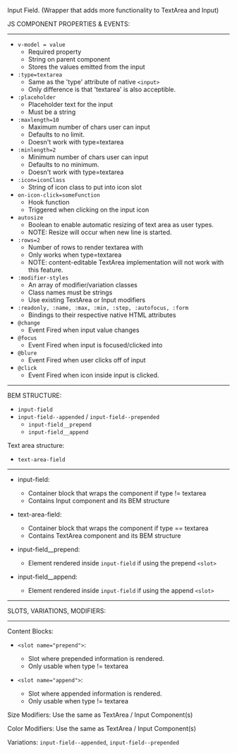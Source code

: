 Input Field. (Wrapper that adds more functionality to TextArea and Input) 
 
JS COMPONENT PROPERTIES & EVENTS: 
___

* `v-model = value`
  * Required property 
  * String on parent component   
  * Stores the values emitted from the input
* `:type=textarea`
  * Same as the 'type' attribute of native `<input>`
  * Only difference is that 'textarea' is also acceptible.  
* `:placeholder`
  * Placeholder text for the input 
  * Must be a string 
* `:maxlength=10` 
  * Maximum number of chars user can input   
  * Defaults to no limit.
  * Doesn't work with type=textarea
* `:minlength=2` 
  * Minimum number of chars user can input   
  * Defaults to no minimum.
  * Doesn't work with type=textarea
* `:icon=iconClass`
  * String of icon class to put into icon slot 
* `on-icon-click=someFunction`
  * Hook function
  * Triggered when clicking on the input icon 
* `autosize`
  * Boolean to enable automatic resizing of text area as user types.
  * NOTE: Resize will occur when new line is started.
* `:rows=2`
  * Number of rows to render textarea with 
  * Only works when type=textarea 
  * NOTE: content-editable TextArea implementation will not work with this feature.  
* `:modifier-styles`
  * An array of modifier/variation classes 
  * Class names must be strings
  * Use existing TextArea or Input modifiers 
* `:readonly, :name, :max, :min, :step, :autofocus, :form`
  * Bindings to their respective native HTML attributes
* `@change`
  * Event Fired when input value changes  
* `@focus`
  * Event Fired when input is focused/clicked into  
* `@blure`
  * Event Fired when user clicks off of input  
* `@click`
  * Event Fired when icon inside input is clicked.  

___
BEM STRUCTURE: 
* `input-field`
* `input-field--appended` / `input-field--prepended`   
  * `input-field__prepend`
  * `input-field__append`

Text area structure:
* `text-area-field`   
___

* input-field:
  * Container block that wraps the component if type != textarea
  * Contains Input component and its BEM structure

* text-area-field: 
  * Container block that wraps the component if type == textarea
  * Contains TextArea component and its BEM structure 

* input-field__prepend: 
  * Element rendered inside `input-field` if using the prepend `<slot>`  

* input-field__append: 
  * Element rendered inside `input-field` if using the append `<slot>`

___
SLOTS, VARIATIONS, MODIFIERS:
___

Content Blocks: 
* `<slot name="prepend">`:
  * Slot where prepended information is rendered.
  * Only usable when type != textarea   

* `<slot name="append">`:
  * Slot where appended information is rendered.
  * Only usable when type != textarea
 
Size Modifiers: Use the same as TextArea / Input Component(s) 

Color Modifiers: Use the same as TextArea / Input Component(s) 

Variations: `input-field--appended`, `input-field--prepended`





